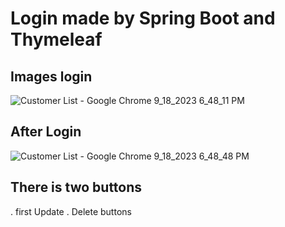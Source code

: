 # Login made by Spring Boot and Thymeleaf 

## Images login
![Customer List - Google Chrome 9_18_2023 6_48_11 PM](https://github.com/ansariabn/Login2.github.io/assets/110123115/caba108a-6d50-4b2f-81ef-ff566fa28f53)

## After Login 
![Customer List - Google Chrome 9_18_2023 6_48_48 PM](https://github.com/ansariabn/Login2.github.io/assets/110123115/b02e5066-ead1-4280-b946-498fff41fc6a)

## There is two buttons 
. first Update 
. Delete buttons 


